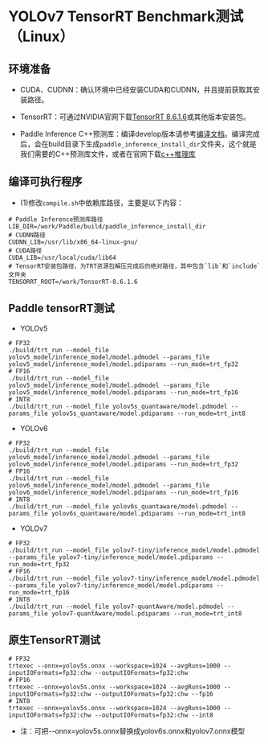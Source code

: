 # YOLOv7 TensorRT Benchmark测试（Linux）

## 环境准备

- CUDA、CUDNN：确认环境中已经安装CUDA和CUDNN，并且提前获取其安装路径。

- TensorRT：可通过NVIDIA官网下载[TensorRT 8.6.1.6](https://developer.nvidia.com/downloads/compute/machine-learning/tensorrt/secure/8.6.1/tars/TensorRT-8.6.1.6.Linux.x86_64-gnu.cuda-11.8.tar.gz)或其他版本安装包。

- Paddle Inference C++预测库：编译develop版本请参考[编译文档](https://www.paddlepaddle.org.cn/inference/user_guides/source_compile.html)。编译完成后，会在build目录下生成`paddle_inference_install_dir`文件夹，这个就是我们需要的C++预测库文件，或者在官网下载[c++推理库](https://www.paddlepaddle.org.cn/inference/v2.6/guides/install/download_lib.html)

## 编译可执行程序

- (1)修改`compile.sh`中依赖库路径，主要是以下内容：
```shell
# Paddle Inference预测库路径
LIB_DIR=/work/Paddle/build/paddle_inference_install_dir
# CUDNN路径
CUDNN_LIB=/usr/lib/x86_64-linux-gnu/
# CUDA路径
CUDA_LIB=/usr/local/cuda/lib64
# TensorRT安装包路径，为TRT资源包解压完成后的绝对路径，其中包含`lib`和`include`文件夹
TENSORRT_ROOT=/work/TensorRT-8.6.1.6
```

## Paddle tensorRT测试

- YOLOv5
```
# FP32
./build/trt_run --model_file yolov5_model/inference_model/model.pdmodel --params_file yolov5_model/inference_model/model.pdiparams --run_mode=trt_fp32
# FP16
./build/trt_run --model_file yolov5_model/inference_model/model.pdmodel --params_file yolov5_model/inference_model/model.pdiparams --run_mode=trt_fp16
# INT8
./build/trt_run --model_file yolov5s_quantaware/model.pdmodel --params_file yolov5s_quantaware/model.pdiparams --run_mode=trt_int8
```

- YOLOv6
```
# FP32
./build/trt_run --model_file yolov6_model/inference_model/model.pdmodel --params_file yolov6_model/inference_model/model.pdiparams --run_mode=trt_fp32
# FP16
./build/trt_run --model_file yolov6_model/inference_model/model.pdmodel --params_file yolov6_model/inference_model/model.pdiparams --run_mode=trt_fp16
# INT8
./build/trt_run --model_file yolov6s_quantaware/model.pdmodel --params_file yolov6s_quantaware/model.pdiparams --run_mode=trt_int8
```


- YOLOv7
```
# FP32
./build/trt_run --model_file yolov7-tiny/inference_model/model.pdmodel --params_file yolov7-tiny/inference_model/model.pdiparams --run_mode=trt_fp32
# FP16
./build/trt_run --model_file yolov7-tiny/inference_model/model.pdmodel --params_file yolov7-tiny/inference_model/model.pdiparams --run_mode=trt_fp16
# INT8
./build/trt_run --model_file yolov7-quantAware/model.pdmodel --params_file yolov7-quantAware/model.pdiparams --run_mode=trt_int8
```

## 原生TensorRT测试

```shell
# FP32
trtexec --onnx=yolov5s.onnx --workspace=1024 --avgRuns=1000 --inputIOFormats=fp32:chw --outputIOFormats=fp32:chw
# FP16
trtexec --onnx=yolov5s.onnx --workspace=1024 --avgRuns=1000 --inputIOFormats=fp32:chw --outputIOFormats=fp32:chw --fp16
# INT8
trtexec --onnx=yolov5s.onnx --workspace=1024 --avgRuns=1000 --inputIOFormats=fp32:chw --outputIOFormats=fp32:chw --int8
```
- 注：可把--onnx=yolov5s.onnx替换成yolov6s.onnx和yolov7.onnx模型

